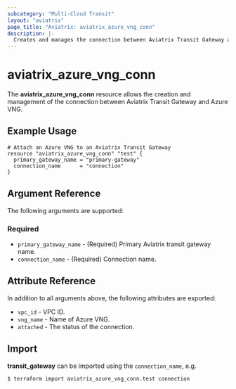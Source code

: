 ```yaml
---
subcategory: "Multi-Cloud Transit"
layout: "aviatrix"
page_title: "Aviatrix: aviatrix_azure_vng_conn"
description: |-
  Creates and manages the connection between Aviatrix Transit Gateway and Azure VNG
---
```


# aviatrix_azure_vng_conn

The **aviatrix_azure_vng_conn** resource allows the creation and management of the connection between Aviatrix Transit Gateway and Azure VNG.

## Example Usage

```hcl
# Attach an Azure VNG to an Aviatrix Transit Gateway
resource "aviatrix_azure_vng_conn" "test" {
  primary_gateway_name = "primary-gateway"
  connection_name      = "connection"
}
```

## Argument Reference

The following arguments are supported:

### Required
* `primary_gateway_name` - (Required) Primary Aviatrix transit gateway name.
* `connection_name` - (Required) Connection name.

## Attribute Reference

In addition to all arguments above, the following attributes are exported:

* `vpc_id` - VPC ID.
* `vng_name` - Name of Azure VNG.
* `attached` - The status of the connection.

## Import

**transit_gateway** can be imported using the `connection_name`, e.g.

```
$ terraform import aviatrix_azure_vng_conn.test connection
```
